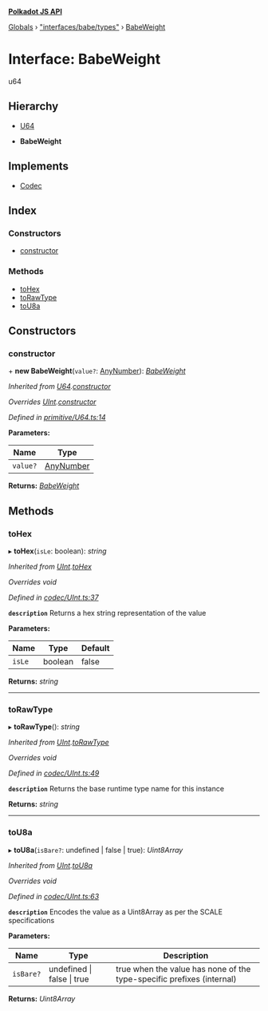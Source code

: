 **[Polkadot JS API](../README.md)**

[Globals](../globals.md) › [&quot;interfaces/babe/types&quot;](../modules/_interfaces_babe_types_.md) › [BabeWeight](_interfaces_babe_types_.babeweight.md)

# Interface: BabeWeight

u64

## Hierarchy

  * [U64](../classes/_primitive_u64_.u64.md)

  * **BabeWeight**

## Implements

* [Codec](_types_.codec.md)

## Index

### Constructors

* [constructor](_interfaces_babe_types_.babeweight.md#constructor)

### Methods

* [toHex](_interfaces_babe_types_.babeweight.md#tohex)
* [toRawType](_interfaces_babe_types_.babeweight.md#torawtype)
* [toU8a](_interfaces_babe_types_.babeweight.md#tou8a)

## Constructors

###  constructor

\+ **new BabeWeight**(`value?`: [AnyNumber](../modules/_types_.md#anynumber)): *[BabeWeight](_interfaces_babe_types_.babeweight.md)*

*Inherited from [U64](../classes/_primitive_u64_.u64.md).[constructor](../classes/_primitive_u64_.u64.md#constructor)*

*Overrides [UInt](../classes/_codec_uint_.uint.md).[constructor](../classes/_codec_uint_.uint.md#constructor)*

*Defined in [primitive/U64.ts:14](https://github.com/polkadot-js/api/blob/68a3b18/packages/types/src/primitive/U64.ts#L14)*

**Parameters:**

Name | Type |
------ | ------ |
`value?` | [AnyNumber](../modules/_types_.md#anynumber) |

**Returns:** *[BabeWeight](_interfaces_babe_types_.babeweight.md)*

## Methods

###  toHex

▸ **toHex**(`isLe`: boolean): *string*

*Inherited from [UInt](../classes/_codec_uint_.uint.md).[toHex](../classes/_codec_uint_.uint.md#tohex)*

*Overrides void*

*Defined in [codec/UInt.ts:37](https://github.com/polkadot-js/api/blob/68a3b18/packages/types/src/codec/UInt.ts#L37)*

**`description`** Returns a hex string representation of the value

**Parameters:**

Name | Type | Default |
------ | ------ | ------ |
`isLe` | boolean | false |

**Returns:** *string*

___

###  toRawType

▸ **toRawType**(): *string*

*Inherited from [UInt](../classes/_codec_uint_.uint.md).[toRawType](../classes/_codec_uint_.uint.md#torawtype)*

*Overrides void*

*Defined in [codec/UInt.ts:49](https://github.com/polkadot-js/api/blob/68a3b18/packages/types/src/codec/UInt.ts#L49)*

**`description`** Returns the base runtime type name for this instance

**Returns:** *string*

___

###  toU8a

▸ **toU8a**(`isBare?`: undefined | false | true): *Uint8Array*

*Inherited from [UInt](../classes/_codec_uint_.uint.md).[toU8a](../classes/_codec_uint_.uint.md#tou8a)*

*Overrides void*

*Defined in [codec/UInt.ts:63](https://github.com/polkadot-js/api/blob/68a3b18/packages/types/src/codec/UInt.ts#L63)*

**`description`** Encodes the value as a Uint8Array as per the SCALE specifications

**Parameters:**

Name | Type | Description |
------ | ------ | ------ |
`isBare?` | undefined &#124; false &#124; true | true when the value has none of the type-specific prefixes (internal)  |

**Returns:** *Uint8Array*